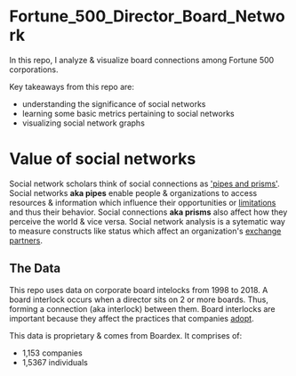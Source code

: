 # Fortune_500_Director_Board_Network
In this repo, I analyze & visualize board connections among Fortune 500 corporations.

Key takeaways from this repo are:
- understanding the significance of social networks
- learning some basic metrics pertaining to social networks
- visualizing social network graphs

<Insert Cool Graph>


# Value of social networks
Social network scholars think of social connections as ['pipes and prisms'](https://www.jstor.org/stable/10.1086/323038). Social networks **aka pipes** enable people & organizations to access resources & information which influence their opportunities or [limitations](https://www.jstor.org/stable/2640283) and thus their behavior. Social connections **aka prisms** also affect how they perceive the world & vice versa. Social network analysis is a sytematic way to measure constructs like status which affect an organization's [exchange partners](https://www.jstor.org/stable/2393299#metadata_info_tab_contents). 

## The Data
This repo uses data on corporate board intelocks from 1998 to 2018. A board interlock occurs when a director sits on 2 or more boards. Thus, forming a connection (aka interlock) between them. Board interlocks are important because they affect the practices that companies [adopt](https://www.journals.uchicago.edu/doi/abs/10.1086/231170). 

This data is proprietary & comes from Boardex. It comprises of:
- 1,153 companies
- 1,5367 individuals

